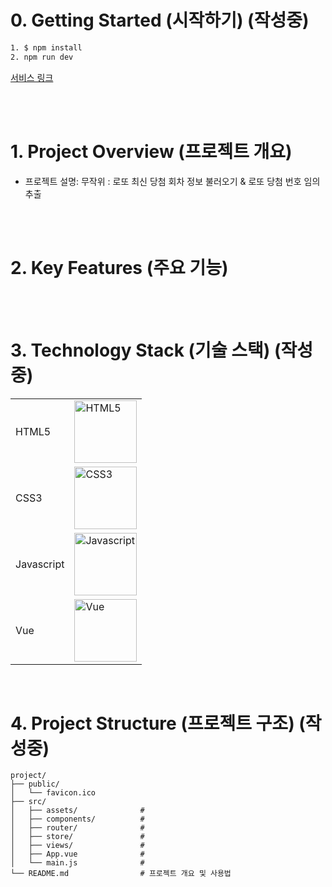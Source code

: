 # 0. Getting Started (시작하기) (작성중)
```bash
1. $ npm install
2. npm run dev
```
[서비스 링크](https://dingunote.github.io/vue-lotto/)

<br/>
<br/>

# 1. Project Overview (프로젝트 개요)
- 프로젝트 설명: 무작위 : 로또 최신 당첨 회차 정보 불러오기 & 로또 당첨 번호 임의 추출

<br/>
<br/>

# 2. Key Features (주요 기능)

<br/>
<br/>


# 3. Technology Stack (기술 스택) (작성중)
|  |  |
|--|--|
| HTML5 | <img src="https://github.com/user-attachments/assets/2e122e74-a28b-4ce7-aff6-382959216d31" alt="HTML5" width="100">| 
| CSS3 | <img src="https://github.com/user-attachments/assets/c531b03d-55a3-40bf-9195-9ff8c4688f13" alt="CSS3" width="100">|
| Javascript | <img src="https://github.com/user-attachments/assets/4a7d7074-8c71-48b4-8652-7431477669d1" alt="Javascript" width="100"> | 
| Vue | <img src="https://github.com/user-attachments/assets/62f63000-5ea5-484e-8a3b-4ec5b2af7258" alt="Vue" width="100">
<br/>



# 4. Project Structure (프로젝트 구조) (작성중)
```plaintext
project/
├── public/
│   └── favicon.ico
├── src/
│   ├── assets/              # 
│   ├── components/          # 
│   ├── router/              # 
│   ├── store/               # 
│   ├── views/               # 
│   ├── App.vue              # 
│   └── main.js              # 
└── README.md                # 프로젝트 개요 및 사용법
```

